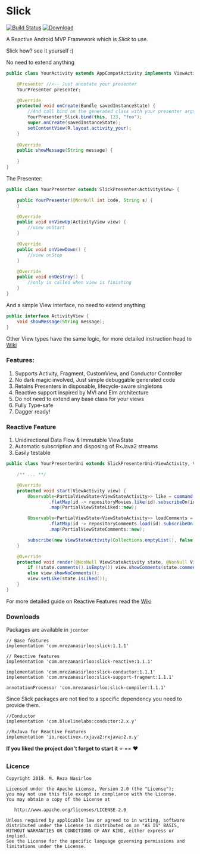 # Slick

[![Build Status](https://travis-ci.org/MRezaNasirloo/Slick.svg?branch=master)](https://travis-ci.org/MRezaNasirloo/Slick)  [ ![Download](https://api.bintray.com/packages/mrezanasirloo/slick/slick/images/download.svg) ](https://bintray.com/mrezanasirloo/slick/slick/_latestVersion)

A Reactive Android MVP Framework which is *Slick* to use.

Slick how? see it yourself :)

No need to extend anything
```java
public class YourActivity extends AppCompatActivity implements ViewActivity {

    @Presenter //<-- Just annotate your presenter
    YourPresenter presenter;

    @Override
    protected void onCreate(Bundle savedInstanceState) {
        //And call bind on the generated class with your presenter args
        YourPresenter_Slick.bind(this, 123, "foo");
        super.onCreate(savedInstanceState);
        setContentView(R.layout.activity_your);
    }
    
    @Override
    public showMessage(String message) {
        
    }
}
```
The Presenter:
```java
public class YourPresenter extends SlickPresenter<ActivityView> {

    public YourPresenter(@NonNull int code, String s) {
    }

    @Override
    public void onViewUp(ActivityView view) {
        //view onStart
    }

    @Override
    public void onViewDown() {
        //view onStop
    }

    @Override
    public void onDestroy() {
        //only is called when view is finishing
    }
}
```
And a simple View interface, no need to extend anything
```java
public interface ActivityView {
    void showMessage(String message);
}
```
Other View types have the same logic, for more detailed instruction head to [Wiki](https://github.com/MRezaNasirloo/Slick/wiki)

###  Features:

1. Supports Activity, Fragment, CustomView, and Conductor Controller
2. No dark magic involved, Just simple debuggable generated code
3. Retains Presenters in disposable, lifecycle-aware singletons
4. Reactive support inspired by MVI and Elm architecture
5. Do not need to extend any base class for your views
6. Fully Type-safe
7. Dagger ready!

### Reactive Feature

1. Unidirectional Data Flow & Immutable ViewState
2. Automatic subscription and disposing of RxJava2 streams
3. Easily testable

```java
public class YourPresenterUni extends SlickPresenterUni<ViewActivity, ViewStateActivity> {

    /** ... **/

    @Override
    protected void start(ViewActivity view) {
        Observable<PartialViewState<ViewStateActivity>> like = command(ViewActivity::likeMovie)
                .flatMap(id -> repositoryMovies.like(id).subscribeOn(io))//call to backend
                .map(PartialViewStateLiked::new);

        Observable<PartialViewState<ViewStateActivity>> loadComments = command(ViewActivity::loadComments)
                .flatMap(id -> repositoryComments.load(id).subscribeOn(io))
                .map(PartialViewStateComments::new);

        subscribe(new ViewStateActivity(Collections.emptyList(), false), merge(like, loadComments));
    }

    @Override
    protected void render(@NonNull ViewStateActivity state, @NonNull ViewActivity view) {
        if (!state.comments().isEmpty()) view.showComments(state.comments());
        else view.showNoComments();
        view.setLike(state.isLiked());
    }
}

```
For more detailed guide on Reactive Features read the [Wiki](https://github.com/MRezaNasirloo/Slick/wiki) 

### Downloads

Packages are available in `jcenter`

```
// Base features
implementation 'com.mrezanasirloo:slick:1.1.1'

// Reactive features
implementation 'com.mrezanasirloo:slick-reactive:1.1.1'

implementation 'com.mrezanasirloo:slick-conductor:1.1.1'
implementation 'com.mrezanasirloo:slick-support-fragment:1.1.1'

annotationProcessor 'com.mrezanasirloo:slick-compiler:1.1.1'
```

Since Slick packages are not tied to a specific dependency you need to provide them.
```
//Conductor
implementation 'com.bluelinelabs:conductor:2.x.y'

//RxJava for Reactive Features
implementation 'io.reactivex.rxjava2:rxjava:2.x.y'
```


**If you liked the project don't forget to start it** :star: == :heart:

### Licence

```
Copyright 2018. M. Reza Nasirloo

Licensed under the Apache License, Version 2.0 (the "License");
you may not use this file except in compliance with the License.
You may obtain a copy of the License at

   http://www.apache.org/licenses/LICENSE-2.0

Unless required by applicable law or agreed to in writing, software
distributed under the License is distributed on an "AS IS" BASIS,
WITHOUT WARRANTIES OR CONDITIONS OF ANY KIND, either express or implied.
See the License for the specific language governing permissions and
limitations under the License.
```